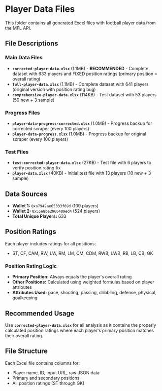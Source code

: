 # Player Data Files

This folder contains all generated Excel files with football player data from the MFL API.

## File Descriptions

### Main Data Files
- **`corrected-player-data.xlsx`** (1.1MB) - **RECOMMENDED** - Complete dataset with 633 players and FIXED position ratings (primary position = overall rating)
- **`full-player-data.xlsx`** (1.1MB) - Complete dataset with 641 players (original version with position rating bug)
- **`comprehensive-player-data.xlsx`** (114KB) - Test dataset with 53 players (50 new + 3 sample)

### Progress Files
- **`player-data-progress-corrected.xlsx`** (1.0MB) - Progress backup for corrected scraper (every 100 players)
- **`player-data-progress.xlsx`** (1.0MB) - Progress backup for original scraper (every 100 players)

### Test Files
- **`test-corrected-player-data.xlsx`** (27KB) - Test file with 6 players to verify position rating fix
- **`player-data.xlsx`** (40KB) - Initial test file with 13 players (10 new + 3 sample)

## Data Sources
- **Wallet 1:** `0xa7942ae65333f69d` (109 players)
- **Wallet 2:** `0x55e8be2966409ed4` (524 players)
- **Total Unique Players:** 633

## Position Ratings
Each player includes ratings for all positions:
- ST, CF, CAM, RW, LW, RM, LM, CM, CDM, RWB, LWB, RB, LB, CB, GK

### Position Rating Logic
- **Primary Position:** Always equals the player's overall rating
- **Other Positions:** Calculated using weighted formulas based on player attributes
- **Attributes Used:** pace, shooting, passing, dribbling, defense, physical, goalkeeping

## Recommended Usage
Use **`corrected-player-data.xlsx`** for all analysis as it contains the properly calculated position ratings where each player's primary position matches their overall rating.

## File Structure
Each Excel file contains columns for:
- Player name, ID, input URL, raw JSON data
- Primary and secondary positions
- All position ratings (ST through GK)


